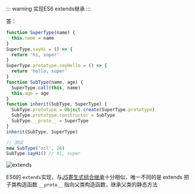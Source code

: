 ::: warning
实现ES6 extends继承
:::

答：

```js
function SuperType(name) {
  this.name = name
}
SuperType.sayHi = () => {
  return 'hi, super'
}
SuperType.prototype.sayHello = () => {
  return 'hello, super'
}
function SubType(name, age) {
  SuperType.call(this, name)
  this.age = age
}
function inherit(SubType, SuperType) {
  SubType.prototype = Object.create(SuperType.prototype)
  SubType.prototype.constructor = SubType
  SubType.__proto__ = SuperType
}
inherit(SubType, SuperType)

// 测试
new SubType('zcl', 26)
SubType.sayHi() // hi, super
```

![extends](@assets/basic/code_write/extends.png)

ES6的 <code>extends</code>实现，与[JS寄生式组合继承](./inherit.md)十分相似，唯一不同的是 extends 把子类构造函数 <code>\_\_proto__</code> 指向父类构造函数，继承父类的静态方法